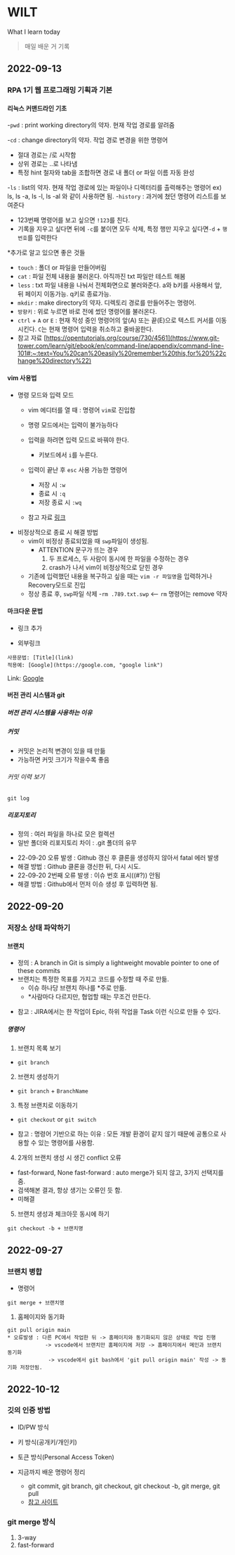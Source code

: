 # WILT
What I learn today 
>매일 배운 거 기록

## 2022-09-13
### RPA 1기 웹 프로그래밍 기획과 기본
#### 리눅스 커맨드라인 기초
-`pwd` : print working directory의 약자. 현재 작업 경로를 알려줌

-`cd` : change directory의 약자. 작업 경로 변경을 위한 명령어
  - 절대 경로는 /로 시작함
  - 상위 경로는 ..로 나타냄
  - 특정 hint 철자와 tab을 조합하면 경로 내 폴더 or 파일 이름 자동 완성
  
-`ls` : list의 약자. 현재 작업 경로에 있는 파일이나 디렉터리를 출력해주는 명령어
  ex) ls, ls -a, ls -l, ls -al 와 같이 사용하면 됨.
-`history` : 과거에 쳤던 명령어 리스트를 보여준다
  - 123번째 명령어를 보고 싶으면 `!123`를 친다.
  - 기록을 지우고 싶다면 뒤에 `-c`를 붙이면 모두 삭제, 특정 행만 지우고 싶다면`-d` + `행 번호`를 입력한다 
  
*추가로 알고 있으면 좋은 것들
  - `touch` : 폴더 or 파일을 만들어버림
  - `cat` : 파일 전체 내용을 불러온다. 아직까진 txt 파일만 테스트 해봄
  - `less` : txt 파일 내용을 나눠서 전체화면으로 불러와준다. a와 b키를 사용해서 앞, 뒤 페이지 이동가능. q키로 종료가능.
  - `mkdir` : make directory의 약자. 디렉토리 경로를 만들어주는 명령어.
  - `방향키` : 위로 누르면 바로 전에 썼던 명령어를 불러온다.
  - `ctrl` + `A` or `E` : 현재 작성 중인 명령어의 앞(A) 또는 끝(E)으로 텍스트 커서를 이동시킨다. `C`는 현재 명령어 입력을 취소하고 줄바꿈한다.
  - 참고 자료  [https://opentutorials.org/course/730/4561](https://www.git-tower.com/learn/git/ebook/en/command-line/appendix/command-line-101#:~:text=You%20can%20easily%20remember%20this,for%20%22change%20directory%22)
#### vim 사용법
  - 명령 모드와 입력 모드
    - vim 에디터를 열 때 : 명령어 `vim`로 진입함
    
    - 명령 모드에서는 입력이 불가능하다
    
    - 입력을 하려면 입력 모드로 바꿔야 한다.
      - 키보드에서 `i`를 누른다.
      
    - 입력이 끝난 후 `esc`
      사용 가능한 명령어
      - 저장 시 `:w`
      - 종료 시 `:q`
      - 저장 종료 시 `:wq`
    - 참고 자료 [링크](https://opentutorials.org/course/730/4561)
  - 비정상적으로 종료 시 해결 방법
    - vim이 비정상 종료되었을 때 `swp`파일이 생성됨.
      - ATTENTION 문구가 뜨는 경우
        1. 두 프로세스, 두 사람이 동시에 한 파일을 수정하는 경우
        2. crash가 나서 vim이 비정상적으로 닫힌 경우
    - 기존에 입력했던 내용을 복구하고 싶을 때는 `vim -r 파일명`을 입력하거나 Recovery모드로 진입
    - 정상 종료 후, `swp`파일 삭제
      -`rm .789.txt.swp` <-- `rm` 명령어는 remove 약자
#### 마크다운 문법
- 링크 추가

* 외부링크
```
사용문법: [Title](link)
적용예: [Google](https://google.com, "google link")
```
Link: [Google](https://google.com, "google link")


#### 버전 관리 시스템과 git


##### 버전 관리 시스템을 사용하는 이유


##### 커밋
- 커밋은 논리적 변경이 있을 때 만듦
- 가능하면 커밋 크기가 작을수록 좋음
###### 커밋 이력 보기
```
git log
```
##### 리포지토리
- 정의 : 여러 파일을 하나로 모은 컬렉션
- 일반 폴더와 리포지토리 차이 : .git 폴더의 유무
* 22-09-20 오류 발생 : Github 갱신 후 클론을 생성하지 않아서 fatal 에러 발생
* 해결 방법 : Github 클론을 갱신한 뒤, 다시 시도.
* 22-09-20 2번째 오류 발생 : 이슈 번호 표시((#?)) 안됨
* 해결 방법 : Github에서 먼저 이슈 생성 후 입력하면 됨.
## 2022-09-20
### 저장소 상태 파악하기

#### 브랜치

- 정의 : A branch in Git is simply a lightweight movable pointer to one of these commits
- 브랜치는 특정한 목표를 가지고 코드를 수정할 때 주로 만듦.
  - 이슈 하나당 브랜치 하나를 *주로 만듦.
  - *사람마다 다르지만, 협업할 때는 무조건 만든다.
* 참고 : JIRA에서는 한 작업이 Epic, 하위 작업을 Task 이런 식으로 만들 수 있다.

##### 명령어 

1. 브랜치 목록 보기
- `git branch`
2. 브랜치 생성하기
- `git branch` + `BranchName`
3. 특정 브랜치로 이동하기
- `git checkout` or `git switch`
* 참고 : 명령어 기반으로 하는 이유 : 모든 개발 환경이 같지 않기 때문에 공통으로 사용할 수 있는 명령어를 사용함.

4. 2개의 브랜치 생성 시 생긴 conflict 오류
- fast-forward, None fast-forward : auto merge가 되지 않고, 3가지 선택지를 줌.
- 검색해본 결과, 항상 생기는 오류인 듯 함.
- 미해결

5. 브랜치 생성과 체크아웃 동시에 하기
```
git checkout -b + 브랜치명
```

## 2022-09-27
### 브랜치 병합

- 명령어
```
git merge + 브랜치명
```
1. 홈페이지와 동기화
```
git pull origin main
* 오류발생 : 다른 PC에서 작업한 뒤 -> 홈페이지와 동기화되지 않은 상태로 작업 진행 
            -> vscode에서 브랜치만 홈페이지에 저장 -> 홈페이지에서 메인과 브랜치 동기화
             -> vscode에서 git bash에서 'git pull origin main' 작성 -> 동기화 저장안됨.

```

## 2022-10-12
### 깃의 인증 방법
  - ID/PW 방식
  - 키 방식(공개키/개인키)
  - 토큰 방식(Personal Access Token)
  

- 지금까지 배운 명령어 정리
  - git commit, git branch, git checkout, git checkout -b, git merge, git pull
  - [참고 사이트](https://violet-bora-lee.github.io/git-tutorial/#rebase)

### git merge 방식
1. 3-way
2. fast-forward
